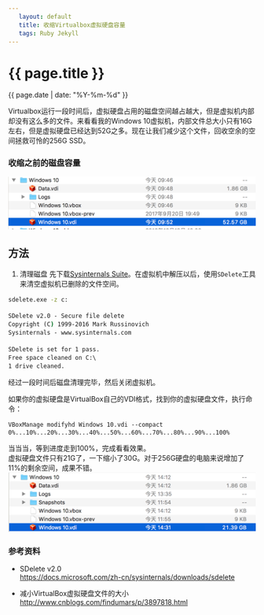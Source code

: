 ```yaml
---
   layout: default
   title: 收缩Virtualbox虚拟硬盘容量
   tags: Ruby Jekyll
---
```


# {{ page.title }}
{{ page.date | date: "%Y-%m-%d" }}

Virtualbox运行一段时间后，虚拟硬盘占用的磁盘空间越占越大，但是虚拟机内部却没有这么多的文件。来看看我的Windows 10虚拟机，内部文件总大小只有16G左右，但是虚拟硬盘已经达到52G之多。现在让我们减少这个文件，回收空余的空间拯救可怜的256G SSD。

### 收缩之前的磁盘容量

![](/assets/misc/收缩Vitualbox虚拟硬盘容量/img/2017-11-14-09-58-04.png)

## 方法
1. 清理磁盘
先下载[Sysinternals Suite](https://docs.microsoft.com/zh-cn/sysinternals/downloads/sysinternals-suite)。在虚拟机中解压以后，使用`SDelete`工具来清空虚拟机已删除的文件空间。

```cmd
sdelete.exe -z c:

SDelete v2.0 - Secure file delete
Copyright (C) 1999-2016 Mark Russinovich
Sysinternals - www.sysinternals.com

SDelete is set for 1 pass.
Free space cleaned on C:\
1 drive cleaned.
```
经过一段时间后磁盘清理完毕，然后关闭虚拟机。

如果你的虚拟硬盘是VirtualBox自己的VDI格式，找到你的虚拟硬盘文件，执行命令：

```
VBoxManage modifyhd Windows 10.vdi --compact
0%...10%...20%...30%...40%...50%...60%...70%...80%...90%...100%
```
当当当，等到进度走到100%，完成看看效果。  
虚拟硬盘文件只有21G了，一下缩小了30G。对于256G硬盘的电脑来说增加了11%的剩余空间，成果不错。
![](/assets/misc/收缩Vitualbox虚拟硬盘容量/img/2017-11-14-14-40-23.png)

### 参考资料
* SDelete v2.0  
https://docs.microsoft.com/zh-cn/sysinternals/downloads/sdelete

* 减小VirtualBox虚拟硬盘文件的大小  
http://www.cnblogs.com/findumars/p/3897818.html
